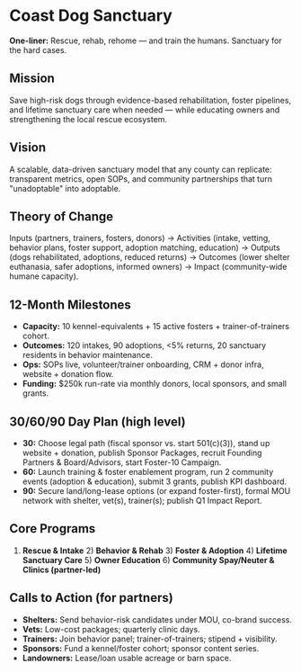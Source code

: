 # Coast Dog Sanctuary

**One-liner:** Rescue, rehab, rehome — and train the humans. Sanctuary for the hard cases.

## Mission
Save high-risk dogs through evidence-based rehabilitation, foster pipelines, and lifetime sanctuary care when needed — while educating owners and strengthening the local rescue ecosystem.

## Vision
A scalable, data-driven sanctuary model that any county can replicate: transparent metrics, open SOPs, and community partnerships that turn "unadoptable" into adoptable.

## Theory of Change
Inputs (partners, trainers, fosters, donors) → Activities (intake, vetting, behavior plans, foster support, adoption matching, education) → Outputs (dogs rehabilitated, adoptions, reduced returns) → Outcomes (lower shelter euthanasia, safer adoptions, informed owners) → Impact (community-wide humane capacity).

## 12-Month Milestones
- **Capacity:** 10 kennel-equivalents + 15 active fosters + trainer-of-trainers cohort.
- **Outcomes:** 120 intakes, 90 adoptions, <5% returns, 20 sanctuary residents in behavior maintenance.
- **Ops:** SOPs live, volunteer/trainer onboarding, CRM + donor infra, website + donation flow.
- **Funding:** $250k run-rate via monthly donors, local sponsors, and small grants.

## 30/60/90 Day Plan (high level)
- **30:** Choose legal path (fiscal sponsor vs. start 501(c)(3)), stand up website + donation, publish Sponsor Packages, recruit Founding Partners & Board/Advisors, start Foster-10 Campaign.
- **60:** Launch training & foster enablement program, run 2 community events (adoption & education), submit 3 grants, publish KPI dashboard.
- **90:** Secure land/long-lease options (or expand foster-first), formal MOU network with shelter, vet(s), trainer(s); publish Q1 Impact Report.

## Core Programs
1) **Rescue & Intake**  2) **Behavior & Rehab**  3) **Foster & Adoption**  4) **Lifetime Sanctuary Care**  5) **Owner Education**  6) **Community Spay/Neuter & Clinics (partner-led)**

## Calls to Action (for partners)
- **Shelters:** Send behavior-risk candidates under MOU, co-brand success.
- **Vets:** Low-cost packages; quarterly clinic days.
- **Trainers:** Join behavior panel; trainer-of-trainers; stipend + visibility.
- **Sponsors:** Fund a kennel/foster cohort; sponsor content series.
- **Landowners:** Lease/loan usable acreage or barn space.
